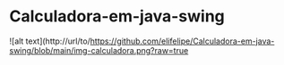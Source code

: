 # Calculadora-em-java-swing

![alt text](http://url/to/https://github.com/elifelipe/Calculadora-em-java-swing/blob/main/img-calculadora.png?raw=true
